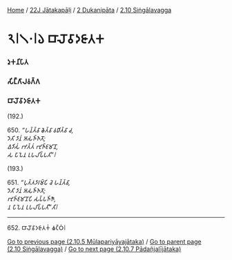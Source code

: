 
[Home](/) / [22J Jātakapāḷi](../../../22J.md) / [2 Dukanipāta](../../2.md) / [2.10 Siṅgālavagga](../2.10.md)

# 𑁨𑁇𑁧𑁦𑁇𑁬 𑀩𑀸𑀮𑁄𑀯𑀸𑀤𑀚𑀸𑀢𑀓

### 𑀤𑀼𑀓𑀦𑀺𑀧𑀸𑀢

### 𑀲𑀺𑀗𑁆𑀕𑀸𑀮𑀯𑀕𑁆𑀕

### 𑀩𑀸𑀮𑁄𑀯𑀸𑀤𑀚𑀸𑀢𑀓

(192.)

650\. _“𑀳𑀦𑁆𑀢𑁆𑀯𑀸 𑀙𑁂𑀢𑁆𑀯𑀸 𑀯𑀥𑀺𑀢𑁆𑀯𑀸 𑀘,_  
_𑀤𑁂𑀢𑀺 𑀤𑀸𑀦𑀁 𑀅𑀲𑀜𑁆𑀜𑀢𑁄;_  
_𑀏𑀤𑀺𑀲𑀁 𑀪𑀢𑁆𑀢𑀁 𑀪𑀼𑀜𑁆𑀚𑀫𑀸𑀦𑁄,_  
_𑀲 𑀧𑀸𑀧𑁂𑀦 𑀉𑀧𑀮𑀺𑀧𑁆𑀧𑀢𑀺”𑁇_  


(193.)

651\. _“𑀧𑀼𑀢𑁆𑀢𑀤𑀸𑀭𑀫𑁆𑀧𑀺 𑀘𑁂 𑀳𑀦𑁆𑀢𑁆𑀯𑀸,_  
_𑀤𑁂𑀢𑀺 𑀤𑀸𑀦𑀁 𑀅𑀲𑀜𑁆𑀜𑀢𑁄;_  
_𑀪𑀼𑀜𑁆𑀚𑀫𑀸𑀦𑁄𑀧𑀺 𑀲𑀧𑁆𑀧𑀜𑁆𑀜𑁄,_  
_𑀦 𑀧𑀸𑀧𑁂𑀦 𑀉𑀧𑀮𑀺𑀧𑁆𑀧𑀢𑀻”𑀢𑀺𑁇_  


---

652\. 𑀩𑀸𑀮𑁄𑀯𑀸𑀤𑀚𑀸𑀢𑀓𑀁 𑀙𑀝𑁆𑀞𑀁𑁇



[Go to previous page (2.10.5 Mūlapariyāyajātaka)](2.10.5.md) / [Go to parent page (2.10 Siṅgālavagga)](../2.10.md) / [Go to next page (2.10.7 Pādañjalījātaka)](2.10.7.md)


